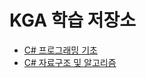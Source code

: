 # KGA 학습 저장소

+ [C# 프로그래밍 기초](https://github.com/parkrye/KGA/tree/master/01_CSharpProgramming)
+ [C# 자료구조 및 알고리즘](https://github.com/parkrye/KGA/tree/master/02_CSharpAlgorithm)
